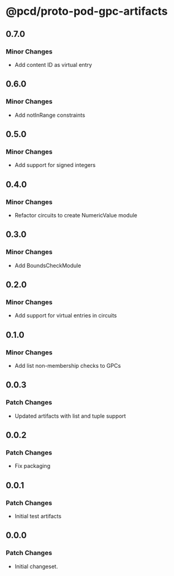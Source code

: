 # @pcd/proto-pod-gpc-artifacts

## 0.7.0

### Minor Changes

- Add content ID as virtual entry

## 0.6.0

### Minor Changes

- Add notInRange constraints

## 0.5.0

### Minor Changes

- Add support for signed integers

## 0.4.0

### Minor Changes

- Refactor circuits to create NumericValue module

## 0.3.0

### Minor Changes

- Add BoundsCheckModule

## 0.2.0

### Minor Changes

- Add support for virtual entries in circuits

## 0.1.0

### Minor Changes

- Add list non-membership checks to GPCs

## 0.0.3

### Patch Changes

- Updated artifacts with list and tuple support

## 0.0.2

### Patch Changes

- Fix packaging

## 0.0.1

### Patch Changes

- Initial test artifacts

## 0.0.0

### Patch Changes

- Initial changeset.
